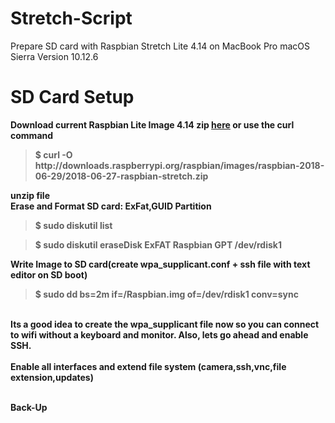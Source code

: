 # Stretch-Script
Prepare SD card with Raspbian Stretch Lite 4.14 on MacBook Pro macOS Sierra Version 10.12.6

# SD Card Setup

<b>Download current Raspbian Lite Image 4.14 zip <a href="https://downloads.raspberrypi.org/raspbian_lite_latest">here</a> or use the curl command
<blockquote>$ curl -O http://downloads.raspberrypi.org/raspbian/images/raspbian-2018-06-29/2018-06-27-raspbian-stretch.zip
</blockquote>
unzip file<br>
<b>Erase and Format SD card: ExFat,GUID Partition <br>
<blockquote>$ sudo diskutil list</blockquote>
<blockquote>$ sudo diskutil eraseDisk ExFAT Raspbian GPT /dev/rdisk1</blockquote>
<b> Write Image to SD card(create wpa_supplicant.conf + ssh file with text editor on SD boot)<br>
<blockquote>$ sudo dd bs=2m if=/Raspbian.img of=/dev/rdisk1 conv=sync</blockquote>
<br>
Its a good idea to create the wpa_supplicant file now so you can connect to wifi without a keyboard and monitor.  Also, lets go ahead and enable SSH.<br><br>
<b>Enable all interfaces and extend file system (camera,ssh,vnc,file extension,updates)<br><br>

<b>Back-Up</b><br>
